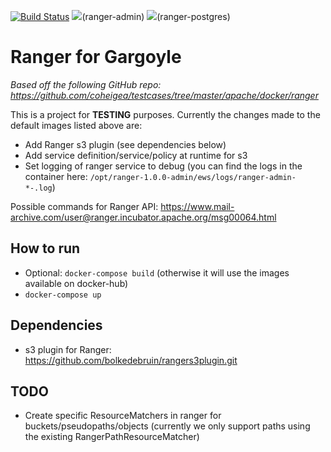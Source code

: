 [![Build Status](https://travis-ci.org/nielsdenissen/ranger-for-gargoyle.svg?branch=master)](https://travis-ci.org/nielsdenissen/ranger-for-gargoyle)
[![](https://images.microbadger.com/badges/image/nielsdenissen/ranger-admin:master.svg)](https://microbadger.com/images/nielsdenissen/ranger-admin:master)(ranger-admin)
[![](https://images.microbadger.com/badges/image/nielsdenissen/ranger-postgres:master.svg)](https://microbadger.com/images/nielsdenissen/ranger-postgres:master)(ranger-postgres)


# Ranger for Gargoyle

*Based off the following GitHub repo: https://github.com/coheigea/testcases/tree/master/apache/docker/ranger*

This is a project for **TESTING** purposes. Currently the changes made to the default images listed above are:
- Add Ranger s3 plugin (see dependencies below)
- Add service definition/service/policy at runtime for s3
- Set logging of ranger service to debug (you can find the logs in the container here: `/opt/ranger-1.0.0-admin/ews/logs/ranger-admin-*-.log`)

Possible commands for Ranger API: https://www.mail-archive.com/user@ranger.incubator.apache.org/msg00064.html

## How to run

- Optional: `docker-compose build` (otherwise it will use the images available on docker-hub)
- `docker-compose up`

## Dependencies

- s3 plugin for Ranger: https://github.com/bolkedebruin/rangers3plugin.git

## TODO

- Create specific ResourceMatchers in ranger for buckets/pseudopaths/objects (currently we only support paths using the existing RangerPathResourceMatcher)
